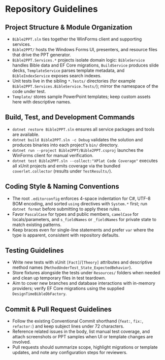 # Repository Guidelines

## Project Structure & Module Organization
- `Bible2PPT.sln` ties together the WinForms client and supporting services.
- `Bible2PPT/` hosts the Windows Forms UI, presenters, and resource files that drive the PPT generator.
- `Bible2PPT.Services.*` projects isolate domain logic: `BibleService` handles Bible data and EF Core migrations, `BuildService` produces slide decks, `TemplateService` parses template metadata, and `BibleIndexService` exposes search indexes.
- Unit tests live in the sibling `*.Tests/` directories (for example `Bible2PPT.Services.BibleService.Tests/`); mirror the namespace of the code under test.
- `Template/` stores sample PowerPoint templates; keep custom assets here with descriptive names.

## Build, Test, and Development Commands
- `dotnet restore Bible2PPT.sln` ensures all service packages and tools are available.
- `dotnet build Bible2PPT.sln -c Debug` validates the solution and produces binaries into each project's `bin/` directory.
- `dotnet run --project Bible2PPT/Bible2PPT.csproj` launches the WinForms client for manual verification.
- `dotnet test Bible2PPT.sln --collect:"XPlat Code Coverage"` executes all xUnit projects and emits coverage via the bundled `coverlet.collector` (results under `TestResults/`).

## Coding Style & Naming Conventions
- The root `.editorconfig` enforces 4-space indentation for C#, UTF-8 BOM encoding, and sorted `using` directives with `System.*` first; run `dotnet format` before submitting to apply these rules.
- Favor `PascalCase` for types and public members, `camelCase` for locals/parameters, and `s_fieldNames` or `_fieldNames` for private state to match existing patterns.
- Keep braces even for single-line statements and prefer `var` where the type is apparent, consistent with repository defaults.

## Testing Guidelines
- Write new tests with xUnit `[Fact]`/`[Theory]` attributes and descriptive method names (`MethodUnderTest_State_ExpectedBehavior`).
- Store fixtures alongside the tests under `Resources/` folders when needed and clean up temporary files in test teardown.
- Aim to cover new branches and database interactions with in-memory providers; verify EF Core migrations using the supplied `DesignTimeBibleDbFactory`.

## Commit & Pull Request Guidelines
- Follow the existing Conventional Commit shorthand (`feat:`, `fix:`, `refactor:`) and keep subject lines under 72 characters.
- Reference related issues in the body, list manual test coverage, and attach screenshots or PPT samples when UI or template changes are involved.
- Pull requests should summarize scope, highlight migrations or template updates, and note any configuration steps for reviewers.
